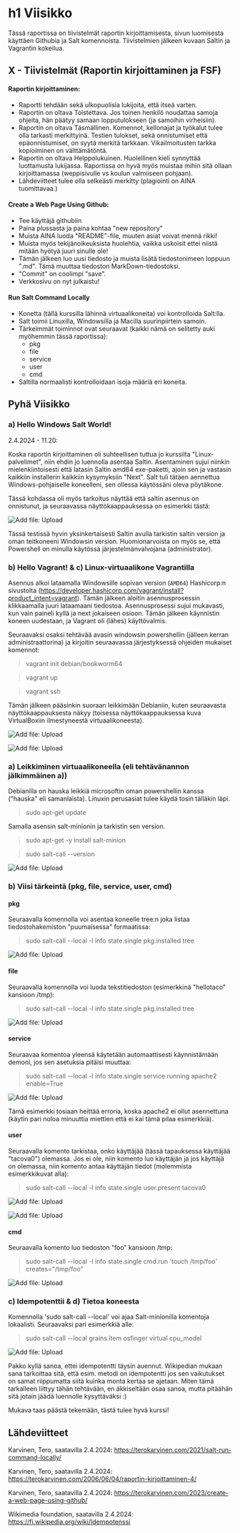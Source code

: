 # h1 Viisikko

Tässä raportissa on tiivistelmät raportin kirjoittamisesta, sivun luomisesta käyttäen Githubia ja Salt komennoista. Tiivistelmien jälkeen kuvaan Saltin ja Vagrantin kokeilua.

## X - Tiivistelmät (Raportin kirjoittaminen ja FSF)

#### Raportin kirjoittaminen:

- Raportti tehdään sekä ulkopuolisia lukijoita, että itseä varten.
- Raportin on oltava Toistettava. Jos toinen henkilö noudattaa samoja ohjeita, hän päätyy samaan lopputulokseen (ja samoihin virheisiin).
- Raportin on oltava Täsmällinen. Komennot, kellonajat ja työkalut tulee olla tarkasti merkittyinä. Testien tulokset, sekä onnistumiset että epäonnistumiset, on syytä merkitä tarkkaan. Vikailmoitusten tarkka
kopioiminen on välttämätöntä. 
- Raportin on oltava Helppolukuinen. Huolellinen kieli synnyttää luottamusta lukijassa. Raportissa on hyvä myös muistaa mihin sitä ollaan kirjoittamassa (weppisivulle vs koulun valmiiseen pohjaan).
- Lähdeviitteet tulee olla selkeästi merkitty (plagiointi on AINA tuomittavaa.)

#### Create a Web Page Using Github:

- Tee käyttäjä githubiin
- Paina plussasta ja paina kohtaa "new repository"
- Muista AINA luoda "README"-file, muuten asiat voivat mennä rikki!
- Muista myös tekijänoikeuksista huolehtia, vaikka uskoisit ettei niistä mitään hyötyä juuri sinulle ole!
- Tämän jälkeen luo uusi tiedosto ja muista lisätä tiedostonimeen loppuun ".md". Tämä muuttaa tiedoston MarkDown-tiedostoksi.
- "Commit" on coolimpi "save".
- Verkkosivu on nyt julkaistu!

#### Run Salt Command Locally

- Konetta (tällä kurssilla lähinnä virtuaalikoneita) voi kontrolloida Salt:lla.
- Salt toimii Linuxilla, Windowsilla ja Macilla suurinpiirtein samoin.
- Tärkeimmät toiminnot ovat seuraavat (kaikki nämä on selitetty auki myöhemmin tässä raportissa):
  - pkg
  - file
  - service
  - user
  - cmd
- Saltilla normaalisti kontrolloidaan isoja määriä eri koneita.


## Pyhä Viisikko

### a) Hello Windows Salt World!

2.4.2024 - 11.20:

Koska raportin kirjoittaminen oli suhteellisen tuttua jo kurssilta "Linux-palvelimet", niin ehdin jo luennolla asentaa Saltin. Asentaminen sujui niinkin mielenkiintoisesti että latasin Saltin amd64 exe-paketti, 
ajoin sen ja vastasin kaikkiin installerin kaikkiin kysymyksiin "Next". Salt tuli tätäen aennettua Windows-pohjaiselle koneelleni, sen ollessa käytössäni oleva pöytäkone.

Tässä kohdassa oli myös tarkoitus näyttää että saltin asennus on onnistunut, ja seuraavassa näyttökaappauksessa on esimerkki tästä:

![Add file: Upload](h1_2_SaltTest.png)

Tässä testissä hyvin yksinkertaisesti Saltin avulla tarkistin saltin version ja oman teitkoneeni Windowsin version. Huomionarvoista on myös se, että Powershell on minulla käytössä järjestelmänvalvojana (administrator).



### b) Hello Vagrant! & c) Linux-virtuaalikone Vagrantilla


Asennus alkoi lataamalla Windowsille sopivan version (`AMD64`) Hashicorp:n sivustolta (https://developer.hashicorp.com/vagrant/install?product_intent=vagrant). Tämän jälkeen aloitin asennusprosessin klikkaamalla juuri lataamaani tiedostoa. Asennusprosessi sujui mukavasti, kun vain paineli kyllä ja next jokaiseen osioon. Tämän jälkeen käynnistin koneen uudestaan, ja Vagrant oli (lähes) käyttövalmis.

Seuraavaksi osaksi tehtävää avasin windowsin powershellin (jälleen kerran administraattorina) ja kirjoitin seuraavassa järjestyksessä ohjeiden mukaiset komennot:

   > vagrant init debian/bookworm64

   > vagrant up

   > vagrant ssh  

Tämän jälkeen pääsinkin suoraan leikkimään Debianiin, kuten seuraavasta näyttökaappauksesta näkyy (toisessa näyttökaappauksessa kuva VirtualBoxiin ilmestyneestä virtuaalikoneesta).

![Add file: Upload](h1_3_Vagranttest.png)

![Add file: Upload](h1_4_VirtualBox.png)


### a) Leikkiminen virtuaalikoneella (eli tehtävänannon  jälkimmäinen a))

Debianilla on hauska leikkiä microsoftin oman powershellin kanssa ("hauska" eli samanlaista). Linuxin perusasiat tulee käydä tosin tälläkin läpi.

   > sudo apt-get update

Samalla asensin salt-minionin ja tarkistin sen version.

   > sudo apt-get -y install salt-minion

   > sudo salt-call --version

![Add file: Upload](h1_5_SaltCall.png)




### b) Viisi tärkeintä (pkg, file, service, user, cmd)

#### pkg

Seuraavalla komennolla voi asentaa koneelle tree:n joka listaa tiedostohakemiston "puumaisessa" formaatissa:

   > sudo salt-call --local -l info state.single pkg.installed tree
 
![Add file: Upload](h1_6_pkg.png)



#### file

Seuraavalla komennolla voi luoda tekstitiedoston (esimerkkinä "hellotaco" kansioon /tmp):

   > sudo salt-call --local -l info state.single pkg.installed tree
 
![Add file: Upload](h1_7_file.png)



#### service

Seuraavaa komentoa yleensä käytetään automaattisesti käynnistämään demoni, jos sen asetuksia pitäisi muuttaa:

   > sudo salt-call --local -l info state.single service.running apache2 enable=True
 
![Add file: Upload](h1_8_service.png)

Tämä esimerkki tosiaan heittää erroria, koska apache2 ei ollut asennettuna (käytin pari noloa minuuttia miettien että ei kai tämä pilaa esimerkkiä).



#### user

Seuraavalla komento tarkistaa, onko käyttäjää (tässä tapauksessa käyttäjää "tacova0") olemassa. Jos ei ole, niin komento luo käyttäjän ja jos käyttäjä on olemassa, niin komento antaa käyttäjän tiedot (molemmista esimerkkikuvat alla):

   > sudo salt-call --local -l info state.single user.present tacova0
 
![Add file: Upload](h1_9a_EiKauttajaa.png)

![Add file: Upload](h1_9b_KyllaKauttaja.png)



#### cmd

Seuraavalla komento luo tiedoston "foo" kansioon /tmp:

   > sudo salt-call --local -l info state.single cmd.run 'touch /tmp/foo' creates="/tmp/foo"
 
![Add file: Upload](h1_10_cmd.png)



### c) Idempotenttii & d) Tietoa koneesta

Komennolla 'sudo salt-call --local' voi ajaa Salt-minionilla komentoja lokaalisti. Seuraavaksi pari esimerkkiä alle:

   > sudo salt-call --local grains.item osfinger virtual cpu_model

![Add file: Upload](h1_11_osfinger.png)


Pakko kyllä sanoa, ettei idempotentti täysin auennut. Wikipedian mukaan sana tarkoittaa sitä, että esim. metodi on idempotentti jos sen vaikutukset on samat riippumatta siitä kuinka monta kertaa se ajetaan. Miten tämä tarkalleen liittyy tähän tehtävään, en äkkiseltään osaa sanoa, mutta pitäähän sitä jotain jäädä luennolle kysyttäväksi :)

Mukava taas päästä tekemään, tästä tulee hyvä kurssi!


## Lähdeviitteet


Karvinen, Tero, saatavilla 2.4.2024: https://terokarvinen.com/2021/salt-run-command-locally/

Karvinen, Tero, saatavilla 2.4.2024: https://terokarvinen.com/2006/06/04/raportin-kirjoittaminen-4/

Karvinen, Tero, saatavilla 2.4.2024: https://terokarvinen.com/2023/create-a-web-page-using-github/

Wikimedia foundation, saatavilla 2.4.2024: https://fi.wikipedia.org/wiki/Idempotenssi

